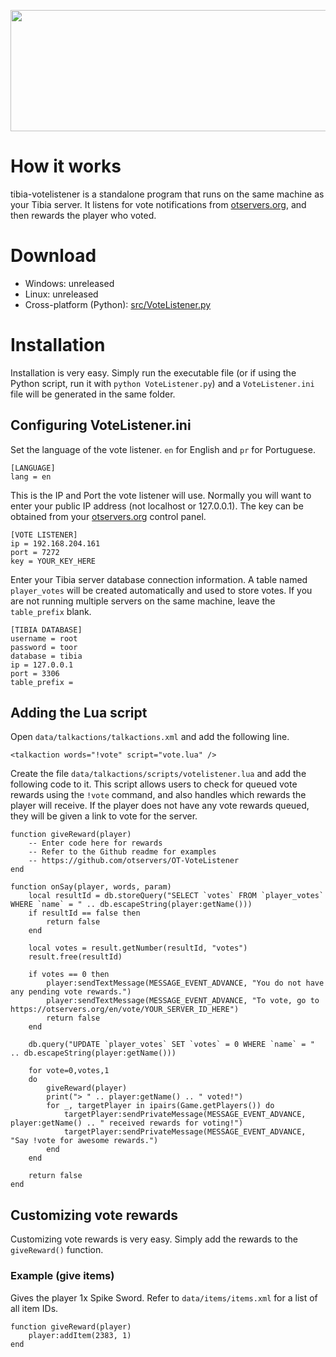 <p align="center">
  <img width="600" height="194" src="https://otservers.org/img/votelistener.png">
</p>

# How it works
tibia-votelistener is a standalone program that runs on the same machine as your Tibia server. It listens for vote notifications from [otservers.org](https://otservers.org), and then rewards the player who voted.

# Download
- Windows: unreleased
- Linux: unreleased
- Cross-platform (Python): [src/VoteListener.py](https://github.com/Arrexel/tibia-votelistener/blob/master/src/VoteListener.py)

# Installation
Installation is very easy. Simply run the executable file (or if using the Python script, run it with `python VoteListener.py`) and a `VoteListener.ini` file will be generated in the same folder.

## Configuring VoteListener.ini

Set the language of the vote listener. `en` for English and `pr` for Portuguese.
```
[LANGUAGE]
lang = en
```
This is the IP and Port the vote listener will use. Normally you will want to enter your public IP address (not localhost or 127.0.0.1). The key can be obtained from your [otservers.org](https://otservers.org) control panel.
```
[VOTE LISTENER]
ip = 192.168.204.161
port = 7272
key = YOUR_KEY_HERE
```

Enter your Tibia server database connection information. A table named `player_votes` will be created automatically and used to store votes. If you are not running multiple servers on the same machine, leave the `table_prefix` blank.
```
[TIBIA DATABASE]
username = root
password = toor
database = tibia
ip = 127.0.0.1
port = 3306
table_prefix =
```


## Adding the Lua script
Open `data/talkactions/talkactions.xml` and add the following line.
```
<talkaction words="!vote" script="vote.lua" />
```

Create the file `data/talkactions/scripts/votelistener.lua` and add the following code to it. This script allows users to check for queued vote rewards using the `!vote` command, and also handles which rewards the player will receive. If the player does not have any vote rewards queued, they will be given a link to vote for the server.

```
function giveReward(player)
    -- Enter code here for rewards
    -- Refer to the Github readme for examples
    -- https://github.com/otservers/OT-VoteListener
end

function onSay(player, words, param)
	local resultId = db.storeQuery("SELECT `votes` FROM `player_votes` WHERE `name` = " .. db.escapeString(player:getName()))
	if resultId == false then
		return false
	end

	local votes = result.getNumber(resultId, "votes")
	result.free(resultId)

	if votes == 0 then
        player:sendTextMessage(MESSAGE_EVENT_ADVANCE, "You do not have any pending vote rewards.")
        player:sendTextMessage(MESSAGE_EVENT_ADVANCE, "To vote, go to https://otservers.org/en/vote/YOUR_SERVER_ID_HERE")
		return false
	end
    
    db.query("UPDATE `player_votes` SET `votes` = 0 WHERE `name` = " .. db.escapeString(player:getName()))
    
    for vote=0,votes,1
    do
        giveReward(player)
        print("> " .. player:getName() .. " voted!")
        for _, targetPlayer in ipairs(Game.getPlayers()) do
            targetPlayer:sendPrivateMessage(MESSAGE_EVENT_ADVANCE, player:getName() .. " received rewards for voting!")
            targetPlayer:sendPrivateMessage(MESSAGE_EVENT_ADVANCE, "Say !vote for awesome rewards.")
        end
    end

	return false
end
```

## Customizing vote rewards
Customizing vote rewards is very easy. Simply add the rewards to the `giveReward()` function. 

### Example (give items)
Gives the player 1x Spike Sword. Refer to `data/items/items.xml` for a list of all item IDs.
```
function giveReward(player)
    player:addItem(2383, 1)
end
```
